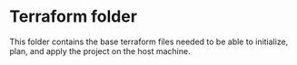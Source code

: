 # Terraform folder

This folder contains the base terraform files needed to be able to initialize, plan, and apply the project on the host machine.
